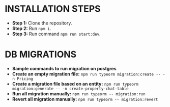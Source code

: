 # INSTALLATION STEPS

- **Step 1:** Clone the repository.
- **Step 2:** Run `npm i`.
- **Step 3:** Run command `npm run start:dev`.

# DB MIGRATIONS

- **Sample commands to run migration on postgres**
- **Create an empty migration file:** `npm run typeorm migration:create -- -n Pricing`
- **Create a migration file based on an entity:** `npm run typeorm migration:generate -- -n create-property-chat-table`
- **Run all migration manually:** `npm run typeorm -- migration:run`
- **Revert all migration manually:** `npm run typeorm -- migration:revert`
